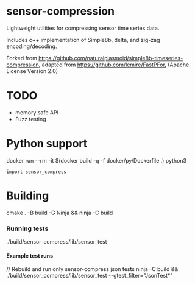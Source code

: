 # sensor-compression

Lightweight utilities for compressing sensor time series data.

Includes c++ implementation of Simple8b, delta, and zig-zag encoding/decoding.

Forked from https://github.com/naturalplasmoid/simple8b-timeseries-compression, adapted from https://github.com/lemire/FastPFor, (Apache License Version 2.0)

# TODO
 - memory safe API
 - Fuzz testing

# Python support

docker run --rm -it  $(docker build -q -f docker/py/Dockerfile .) python3
```
import sensor_compress
```

# Building
cmake . -B build -G Ninja  && ninja -C build

### Running tests
./build/sensor_compress/lib/sensor_test

#### Example test runs
// Rebuild and run only sensor-compress json tests
ninja -C build && ./build/sensor_compress/lib/sensor_test --gtest_filter="JsonTest*"